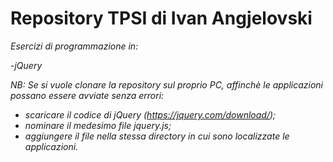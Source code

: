 # Repository TPSI di Ivan Angjelovski

*Esercizi di programmazione in:*

  -*jQuery*


*NB: Se si vuole clonare la repository sul proprio PC, affinchè le applicazioni possano essere avviate senza errori:*
- *scaricare il codice di jQuery (https://jquery.com/download/);*
- *nominare il medesimo file jquery.js;*
- *aggiungere il file nella stessa directory in cui sono localizzate le applicazioni.*
